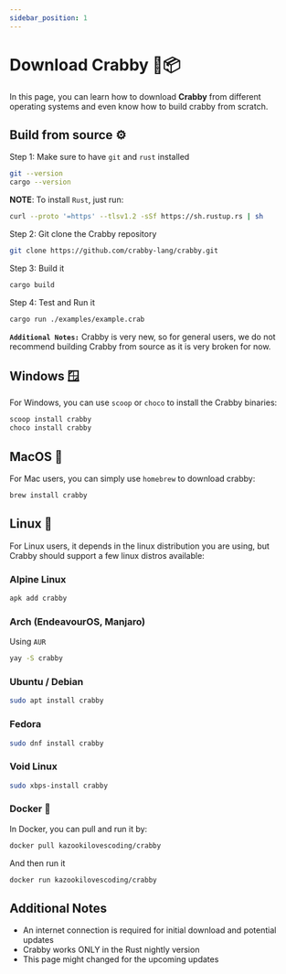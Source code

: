 ```yaml
---
sidebar_position: 1
---
```


# Download Crabby 🦀📦

In this page, you can learn how to download **Crabby** from different operating systems and even
know how to build crabby from scratch.

## Build from source ⚙️

Step 1: Make sure to have `git` and `rust` installed

```bash
git --version
cargo --version
```

**NOTE**: To install `Rust`, just run:

```bash
curl --proto '=https' --tlsv1.2 -sSf https://sh.rustup.rs | sh
```

Step 2: Git clone the Crabby repository

```bash
git clone https://github.com/crabby-lang/crabby.git
```

Step 3: Build it

```bash
cargo build
```

Step 4: Test and Run it

```bash
cargo run ./examples/example.crab
```

**`Additional Notes:`** Crabby is very new, so for general users, we do not recommend building Crabby from source as it is very broken for now.

## Windows 🪟

For Windows, you can use `scoop` or `choco` to install the Crabby binaries:

```bash
scoop install crabby
choco install crabby
```

## MacOS 🍎

For Mac users, you can simply use `homebrew` to download crabby:

```bash
brew install crabby
```

## Linux 🐧

For Linux users, it depends in the linux distribution you are using, but Crabby
should support a few linux distros available:

### Alpine Linux

```bash
apk add crabby
```

### Arch (EndeavourOS, Manjaro)

Using `AUR`

```bash
yay -S crabby
```

### Ubuntu / Debian

```bash
sudo apt install crabby
```

### Fedora

```bash
sudo dnf install crabby
```

### Void Linux

```bash
sudo xbps-install crabby
```

### Docker 🐳

In Docker, you can pull and run it by:

```bash
docker pull kazookilovescoding/crabby
```

And then run it

```bash
docker run kazookilovescoding/crabby
```

## Additional Notes

* An internet connection is required for initial download and potential updates
* Crabby works ONLY in the Rust nightly version
* This page might changed for the upcoming updates
